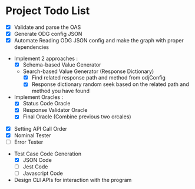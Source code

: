 # Project Todo List

- [x] Validate and parse the OAS
- [x] Generate ODG config JSON
- [x] Automate Reading ODG JSON config and make the graph with proper dependencies
- Implement 2 approaches :
  - [x] Schema-based Value Generator
  - Search-based Value Generator (Response Dictionary)
    - [x] Find related response path and method from odjConfig
    - [x] Response dictionary random seek based on the related path and method you have found
- Implement Oracles :
  - [x] Status Code Oracle
  - [x] Response Validator Oracle
  - [x] Final Oracle (Combine previous two orcales)
- [x] Setting API Call Order
- [x] Nominal Tester
- [ ] Error Tester
- Test Case Code Generation
  - [x] JSON Code
  - [ ] Jest Code
  - [ ] Javascript Code
- Design CLI APIs for interaction with the program
